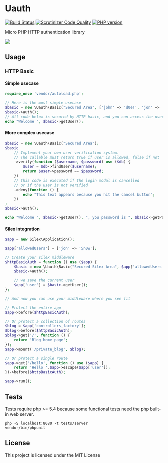 Uauth
=====

[![Build Status](https://travis-ci.org/devster/uauth.svg?branch=master)](https://travis-ci.org/devster/uauth)
[![Scrutinizer Code Quality](https://scrutinizer-ci.com/g/devster/uauth/badges/quality-score.png?b=master)](https://scrutinizer-ci.com/g/devster/uauth/?branch=master)
[![PHP version](https://badge.fury.io/ph/devster%2Fuauth.svg)](http://badge.fury.io/ph/devster%2Fuauth)

Micro PHP HTTP authentication library

![](http://i.imgur.com/gaxDghEl.png)

Usage
-----

### HTTP Basic

#### Simple usecase

```php
require_once 'vendor/autoload.php';

// Here is the most simple usecase
$basic = new \Uauth\Basic("Secured Area", ['john' => 'd0e!', 'jon' => '5n0w']);
$basic->auth();
// All code below is secured by HTTP basic, and you can access the user
echo "Welcome ", $basic->getUser();
```

#### More complex usecase

```php
$basic = new \Uauth\Basic("Secured Area");
$basic
    // Implement your own user verification system.
    // The callable must return true if user is allowed, false if not
    ->verify(function ($username, $password) use ($db) {
        $user = $db->findUser($username);
        return $user->password == $password;
    })
    // this code is executed if the login modal is cancelled
    // or if the user is not verified
    ->deny(function () {
        echo "This text appears because you hit the cancel button";
    })
;
$basic->auth();

echo "Welcome ", $basic->getUser(), ", you password is ", $basic->getPassword();
```

#### Silex integration

```php
$app = new Silex\Application();

$app['allowedUsers'] = ['jon' => '5n0w'];

// Create your silex middleware
$httpBasicAuth = function () use ($app) {
    $basic = new \Uauth\Basic("Secured Silex Area", $app['allowedUsers']);
    $basic->auth();

    // we save the current user
    $app['user'] = $basic->getUser();
};

// And now you can use your middleware where you see fit

// Protect the entire app
$app->before($httpBasicAuth);

// Or protect a collection of routes
$blog = $app['controllers_factory'];
$blog->before($httpBasicAuth);
$blog->get('/', function () {
    return 'Blog home page';
});
$app->mount('/private_blog', $blog);

// Or protect a single route
$app->get('/hello', function () use ($app) {
    return 'Hello '.$app->escape($app['user']);
})->before($httpBasicAuth);

$app->run();
```

Tests
-----

Tests require php >= 5.4 because some functional tests need the php built-in web server.

    php -S localhost:8080 -t tests/server
    vendor/bin/phpunit

License
-------

This project is licensed under the MIT License
